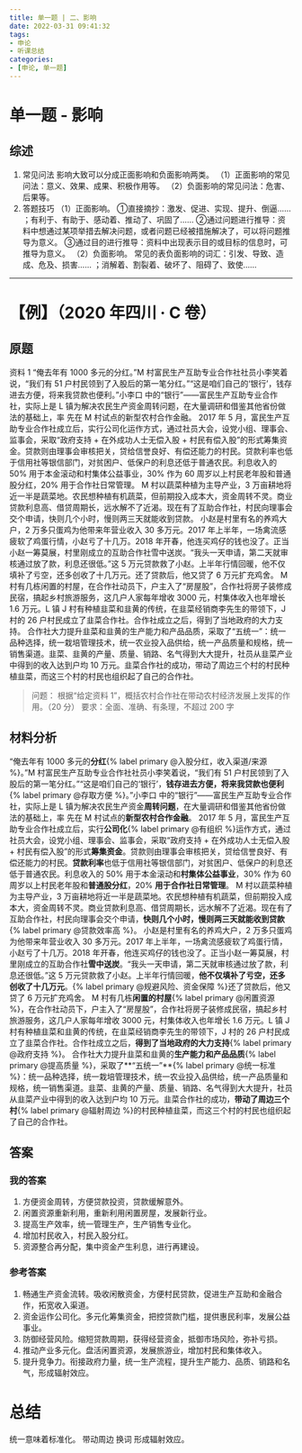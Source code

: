 ```yaml
---
title: 单一题 | 二、影响
date: 2022-03-31 09:41:32
tags:
- 申论
- 听课总结
categories:
- [申论, 单一题]
---
```


# 单一题 - 影响
## 综述
1. 常见问法
   影响大致可以分成正面影响和负面影响两类。
   （1）正面影响的常见问法：意义、效果、成果、积极作用等。
   （2）负面影响的常见问法：危害、后果等。
2. 答题技巧
   （1）正面影响。
   ①直接摘抄：激发、促进、实现、提升、倒逼…… ；有利于、有助于、感动着、推动了、巩固了……
   ②通过问题进行推导：资料中想通过某项举措去解决问题，或者问题已经被措施解决了，可以将问题推导为意义。
   ③通过目的进行推导：资料中出现表示目的或目标的信息时，可推导为意义。
   （2）负面影响。
   常见的表负面影响的词汇：引发、导致、造成、危及、损害…… ；消解着、割裂着、破坏了、阻碍了、致使……

<hr>


# 【例】（2020 年四川 · C 卷）
## 原题
资料 1
“俺去年有 1000 多元的分红。”M 村富民生产互助专业合作社社员小李笑着说，“我们有 51 户村民领到了入股后的第一笔分红。”“这是咱们自己的‘银行’，钱存进去方便，将来我贷款也便利。”小李口 中的“银行”——富民生产互助专业合作社，实际上是 L 镇为解决农民生产资金周转问题，在大量调研和借鉴其他省份做法的基础上，率 先在 M 村试点的新型农村合作金融。
2017 年 5 月，富民生产互助专业合作社成立后，实行公司化运作方式，通过社员大会，设党小组、理事会、监事会，采取“政府支持 + 在外成功人士无偿入股 + 村民有偿入股”的形式筹集资金。贷款则由理事会审核把关，贷给信誉良好、有偿还能力的村民。贷款利率也低于信用社等银信部门，对贫困户、低保户的利息还低于普通农民。利息收入的 50% 用于本金滚动和村集体公益事业，30% 作为 60 周岁以上村民老年股和普通股分红，20% 用于合作社日常管理。
M 村以蔬菜种植为主导产业，3 万亩耕地将近一半是蔬菜地。农民想种植有机蔬菜，但前期投入成本大，资金周转不灵。商业贷款利息高、借贷周期长，远水解不了近渴。现在有了互助合作社，村民向理事会交个申请，快则几个小时，慢则两三天就能收到贷款。
小赵是村里有名的养鸡大户，2 万多只蛋鸡为他带来年营业收入 30 多万元。2017 年上半年，一场禽流感疲软了鸡蛋行情，小赵亏了十几万。2018 年开春，他连买鸡仔的钱也没了。正当小赵一筹莫展，村里刚成立的互助合作社雪中送炭。“我头一天申请，第二天就审核通过放了款，利息还很低。”这 5 万元贷款救了小赵。上半年行情回暖，他不仅填补了亏空，还多创收了十几万元。还了贷款后，他又贷了 6 万元扩充鸡舍。
M 村有几栋闲置的村屋，在合作社动员下，户主入了“房屋股”，合作社将房子装修成民宿，搞起乡村旅游服务，这几户人家每年增收 3000 元，村集体收入也年增长 1.6 万元。L 镇 J 村有种植韭菜和韭黄的传统，在韭菜经销商李先生的带领下，J 村的 26 户村民成立了韭菜合作社。合作社成立之后，得到了当地政府的大力支持。
合作社大力提升韭菜和韭黄的生产能力和产品品质，采取了“五统一”：统一品种选择，统一栽培管理技术，统一农业投入品供给，统一产品质量和规格，统一销售渠道。韭菜、韭黄的产量、质量、销路、名气得到大大提升，社员从韭菜产业中得到的收入达到户均 10 万元。韭菜合作社的成功，带动了周边三个村的村民种植韭菜，而这三个村的村民也组织起了自己的合作社。
> 问题：
根据“给定资料 1”，概括农村合作社在带动农村经济发展上发挥的作用。（20 分）
要求：全面、准确、有条理，不超过 200 字

## 材料分析




“俺去年有 1000 多元的**分红**{% label primary @入股分红，收入渠道/来源 %}。”M 村富民生产互助专业合作社社员小李笑着说，“我们有 51 户村民领到了入股后的第一笔分红。”“这是咱们自己的‘银行’，**钱存进去方便，将来我贷款也便利**{% label primary @存取方便 %}。”小李口 中的“银行”——富民生产互助专业合作社，实际上是 L 镇为解决农民生产资金**周转问题**，在大量调研和借鉴其他省份做法的基础上，率 先在 M 村试点的**新型农村合作金融**。
2017 年 5 月，富民生产互助专业合作社成立后，实行**公司化**{% label primary @有组织 %}运作方式，通过社员大会，设党小组、理事会、监事会，采取“政府支持 + 在外成功人士无偿入股 + 村民有偿入股”的形式**筹集资金**。贷款则由理事会审核把关，贷给信誉良好、有偿还能力的村民。**贷款利率**也低于信用社等银信部门，对贫困户、低保户的利息还低于普通农民。利息收入的 50% 用于本金滚动和**村集体公益事业**，30% 作为 60 周岁以上村民老年股和**普通股分红**，20% **用于合作社日常管理**。
M 村以蔬菜种植为主导产业，3 万亩耕地将近一半是蔬菜地。农民想种植有机蔬菜，但前期投入成本大，资金周转不灵。商业贷款利息高、借贷周期长，远水解不了近渴。现在有了互助合作社，村民向理事会交个申请，**快则几个小时，慢则两三天就能收到贷款**{% label primary @贷款效率高 %}。
小赵是村里有名的养鸡大户，2 万多只蛋鸡为他带来年营业收入 30 多万元。2017 年上半年，一场禽流感疲软了鸡蛋行情，小赵亏了十几万。2018 年开春，他连买鸡仔的钱也没了。正当小赵一筹莫展，村里刚成立的互助合作社**雪中送炭**。“我头一天申请，第二天就审核通过放了款，利息还很低。”这 5 万元贷款救了小赵。上半年行情回暖，**他不仅填补了亏空，还多创收了十几万元**。{% label primary @规避风险、资金保障 %}还了贷款后，他又贷了 6 万元扩充鸡舍。
M 村有几栋**闲置的村屋**{% label primary @闲置资源 %}，在合作社动员下，户主入了“房屋股”，合作社将房子装修成民宿，搞起乡村旅游服务，这几户人家每年增收 3000 元，村集体收入也年增长 1.6 万元。L 镇 J 村有种植韭菜和韭黄的传统，在韭菜经销商李先生的带领下，J 村的 26 户村民成立了韭菜合作社。合作社成立之后，**得到了当地政府的大力支持**{% label primary @政府支持 %}。
合作社大力提升韭菜和韭黄的**生产能力和产品品质**{% label primary @提高质量 %}，采取了**“五统一”**{% label primary @统一标准 %}：统一品种选择，统一栽培管理技术，统一农业投入品供给，统一产品质量和规格，统一销售渠道。韭菜、韭黄的产量、质量、销路、名气得到大大提升，社员从韭菜产业中得到的收入达到户均 10 万元。韭菜合作社的成功，**带动了周边三个村**{% label primary @辐射周边 %}的村民种植韭菜，而这三个村的村民也组织起了自己的合作社。


## 答案
### 我的答案
1. 方便资金周转，方便贷款投资，贷款缓解意外。
2. 闲置资源重新利用，重新利用闲置房屋，发展新行业。
3. 提高生产效率，统一管理生产，生产销售专业化。
4. 增加村民收入，村民入股分红。
5. 资源整合再分配，集中资金产生利息，进行再建设。

### 参考答案
1. 畅通生产资金流转。吸收闲散资金，方便村民贷款，促进生产互助和金融合作，拓宽收入渠道。
2. 资金运作公司化。多元化筹集资金，把控贷款门槛，提供惠民利率，发展公益事业。
3. 防御经营风险。缩短贷款周期，获得经营资金，抵御市场风险，弥补亏损。
4. 推动产业多元化。盘活闲置资源，发展旅游业，增加村民和集体收入。
5. 提升竞争力。衔接政府力量，统一生产流程，提升生产能力、品质、销路和名气，形成辐射效应。

# 总结
统一意味着标准化。
带动周边 换词 形成辐射效应。

